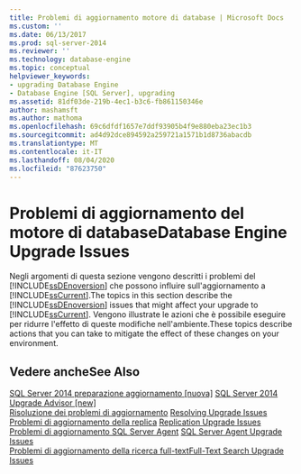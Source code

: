```yaml
---
title: Problemi di aggiornamento motore di database | Microsoft Docs
ms.custom: ''
ms.date: 06/13/2017
ms.prod: sql-server-2014
ms.reviewer: ''
ms.technology: database-engine
ms.topic: conceptual
helpviewer_keywords:
- upgrading Database Engine
- Database Engine [SQL Server], upgrading
ms.assetid: 81df03de-219b-4ec1-b3c6-fb861150346e
author: mashamsft
ms.author: mathoma
ms.openlocfilehash: 69c6dfdf1657e7ddf93905b4f9e880eba23ec1b3
ms.sourcegitcommit: ad4d92dce894592a259721a1571b1d8736abacdb
ms.translationtype: MT
ms.contentlocale: it-IT
ms.lasthandoff: 08/04/2020
ms.locfileid: "87623750"
---
```

# <a name="database-engine-upgrade-issues"></a><span data-ttu-id="59205-102">Problemi di aggiornamento del motore di database</span><span class="sxs-lookup"><span data-stu-id="59205-102">Database Engine Upgrade Issues</span></span>
  <span data-ttu-id="59205-103">Negli argomenti di questa sezione vengono descritti i problemi del [!INCLUDE[ssDEnoversion](../../includes/ssdenoversion-md.md)] che possono influire sull'aggiornamento a [!INCLUDE[ssCurrent](../../includes/sscurrent-md.md)].</span><span class="sxs-lookup"><span data-stu-id="59205-103">The topics in this section describe the [!INCLUDE[ssDEnoversion](../../includes/ssdenoversion-md.md)] issues that might affect your upgrade to [!INCLUDE[ssCurrent](../../includes/sscurrent-md.md)].</span></span> <span data-ttu-id="59205-104">Vengono illustrate le azioni che è possibile eseguire per ridurre l'effetto di queste modifiche nell'ambiente.</span><span class="sxs-lookup"><span data-stu-id="59205-104">These topics describe actions that you can take to mitigate the effect of these changes on your environment.</span></span>  
  
## <a name="see-also"></a><span data-ttu-id="59205-105">Vedere anche</span><span class="sxs-lookup"><span data-stu-id="59205-105">See Also</span></span>  
 <span data-ttu-id="59205-106">[SQL Server 2014 preparazione aggiornamento &#91;nuova&#93;](sql-server-2014-upgrade-advisor.md) </span><span class="sxs-lookup"><span data-stu-id="59205-106">[SQL Server 2014 Upgrade Advisor &#91;new&#93;](sql-server-2014-upgrade-advisor.md) </span></span>  
 <span data-ttu-id="59205-107">[Risoluzione dei problemi di aggiornamento](../../../2014/sql-server/install/resolving-upgrade-issues.md) </span><span class="sxs-lookup"><span data-stu-id="59205-107">[Resolving Upgrade Issues](../../../2014/sql-server/install/resolving-upgrade-issues.md) </span></span>  
 <span data-ttu-id="59205-108">[Problemi di aggiornamento della replica](../../../2014/sql-server/install/replication-upgrade-issues.md) </span><span class="sxs-lookup"><span data-stu-id="59205-108">[Replication Upgrade Issues](../../../2014/sql-server/install/replication-upgrade-issues.md) </span></span>  
 <span data-ttu-id="59205-109">[Problemi di aggiornamento SQL Server Agent](../../../2014/sql-server/install/sql-server-agent-upgrade-issues.md) </span><span class="sxs-lookup"><span data-stu-id="59205-109">[SQL Server Agent Upgrade Issues](../../../2014/sql-server/install/sql-server-agent-upgrade-issues.md) </span></span>  
 [<span data-ttu-id="59205-110">Problemi di aggiornamento della ricerca full-text</span><span class="sxs-lookup"><span data-stu-id="59205-110">Full-Text Search Upgrade Issues</span></span>](../../../2014/sql-server/install/full-text-search-upgrade-issues.md)  
  
  
